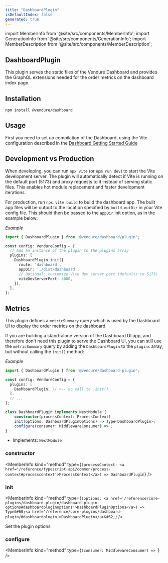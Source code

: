 ```yaml
---
title: "DashboardPlugin"
isDefaultIndex: false
generated: true
---
```

<!-- This file was generated from the Vendure source. Do not modify. Instead, re-run the "docs:build" script -->
import MemberInfo from '@site/src/components/MemberInfo';
import GenerationInfo from '@site/src/components/GenerationInfo';
import MemberDescription from '@site/src/components/MemberDescription';


## DashboardPlugin

<GenerationInfo sourceFile="packages/dashboard/plugin/dashboard.plugin.ts" sourceLine="119" packageName="@vendure/dashboard" />

This plugin serves the static files of the Vendure Dashboard and provides the
GraphQL extensions needed for the order metrics on the dashboard index page.

## Installation

`npm install @vendure/dashboard`

## Usage

First you need to set up compilation of the Dashboard, using the Vite configuration
described in the [Dashboard Getting Started Guide](/guides/extending-the-dashboard/getting-started/)

## Development vs Production

When developing, you can run `npx vite` (or `npm run dev`) to start the Vite development server.
The plugin will automatically detect if Vite is running on the default port (5173) and proxy
requests to it instead of serving static files. This enables hot module replacement and faster
development iterations.

For production, run `npx vite build` to build the dashboard app. The built app files will be
output to the location specified by `build.outDir` in your Vite config file. This should then
be passed to the `appDir` init option, as in the example below:

*Example*

```ts
import { DashboardPlugin } from '@vendure/dashboard/plugin';

const config: VendureConfig = {
  // Add an instance of the plugin to the plugins array
  plugins: [
    DashboardPlugin.init({
      route: 'dashboard',
      appDir: './dist/dashboard',
      // Optional: customize Vite dev server port (defaults to 5173)
      viteDevServerPort: 3000,
    }),
  ],
};
```

## Metrics

This plugin defines a `metricSummary` query which is used by the Dashboard UI to
display the order metrics on the dashboard.

If you are building a stand-alone version of the Dashboard UI app, and therefore
don't need this plugin to serve the Dashboard UI, you can still use the
`metricSummary` query by adding the `DashboardPlugin` to the `plugins` array,
but without calling the `init()` method:

*Example*

```ts
import { DashboardPlugin } from '@vendure/dashboard-plugin';

const config: VendureConfig = {
  plugins: [
    DashboardPlugin, // <-- no call to .init()
  ],
  // ...
};
```

```ts title="Signature"
class DashboardPlugin implements NestModule {
    constructor(processContext: ProcessContext)
    init(options: DashboardPluginOptions) => Type<DashboardPlugin>;
    configure(consumer: MiddlewareConsumer) => ;
}
```
* Implements: <code>NestModule</code>



<div className="members-wrapper">

### constructor

<MemberInfo kind="method" type={`(processContext: <a href='/reference/typescript-api/common/process-context#processcontext'>ProcessContext</a>) => DashboardPlugin`}   />


### init

<MemberInfo kind="method" type={`(options: <a href='/reference/core-plugins/dashboard-plugin/dashboard-plugin-options#dashboardpluginoptions'>DashboardPluginOptions</a>) => Type&#60;<a href='/reference/core-plugins/dashboard-plugin/#dashboardplugin'>DashboardPlugin</a>&#62;`}   />

Set the plugin options
### configure

<MemberInfo kind="method" type={`(consumer: MiddlewareConsumer) => `}   />




</div>

